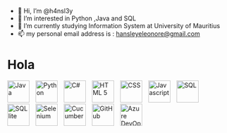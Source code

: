 - 👋 Hi, I’m @h4nsl3y
- 👀 I’m interested in Python ,Java and SQL
- 🌱 I’m currently studying Information System at University of Mauritius
- 📫 my personal email address is : hansleyeleonore@gmail.com



<!---
h4nsl3y/h4nsl3y is a ✨ special ✨ repository because its `README.md` (this file) appears on your GitHub profile.
You can click the Preview link to take a look at your changes.
--->
<h1>Hola</h1>



<img aligh="left" alt="Java" width="50px" style="padding-right:10px" src="https://cdn.jsdelivr.net/gh/devicons/devicon@latest/icons/java/java-original-wordmark.svg">
<img aligh="left" alt="Python" width="50px" style="padding-right:10px" src="https://cdn.jsdelivr.net/gh/devicons/devicon@latest/icons/python/python-original.svg" />
<img aligh="left" alt="C#" width="50px" style="padding-right:10px" src="https://cdn.jsdelivr.net/gh/devicons/devicon@latest/icons/csharp/csharp-original.svg" />      
<img aligh="left" alt="HTML 5" width="50px" style="padding-right:10px" src="https://cdn.jsdelivr.net/gh/devicons/devicon@latest/icons/html5/html5-original-wordmark.svg" />
<img aligh="left" alt="CSS" width="50px" style="padding-right:10px" src="https://cdn.jsdelivr.net/gh/devicons/devicon@latest/icons/css3/css3-original.svg" />
<img aligh="left" alt="Javascript" width="50px" style="padding-right:10px" src="https://cdn.jsdelivr.net/gh/devicons/devicon@latest/icons/javascript/javascript-plain.svg" />        
<img aligh="left" alt="SQL" width="50px" style="padding-right:10px" src="https://cdn.jsdelivr.net/gh/devicons/devicon@latest/icons/mysql/mysql-original.svg" />
<img aligh="left" alt="SQL lite" width="50px" style="padding-right:10px" src="https://cdn.jsdelivr.net/gh/devicons/devicon@latest/icons/sqlite/sqlite-original.svg" />
<img aligh="left" alt="Selenium" width="50px" style="padding-right:10px" src="https://cdn.jsdelivr.net/gh/devicons/devicon@latest/icons/selenium/selenium-original.svg" />
<img aligh="left" alt="Cucumber" width="50px" style="padding-right:10px" src="https://cdn.jsdelivr.net/gh/devicons/devicon@latest/icons/cucumber/cucumber-plain.svg" />
<img aligh="left" alt="GitHub" width="50px" style="padding-right:10px" src="https://cdn.jsdelivr.net/gh/devicons/devicon@latest/icons/github/github-original.svg" />
<img aligh="left" alt="Azure DevOps" width="50px" style="padding-right:10px" src="https://cdn.jsdelivr.net/gh/devicons/devicon@latest/icons/azuredevops/azuredevops-original.svg" />
          
          
